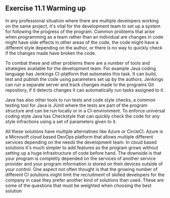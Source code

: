 ## Exercise 11.1 Warming up

In any professional situation where there are multiple developers working on the same project, it's vital for the development team to set up a system for following the progress of the program.
Common problems that arise when programming as a team rather than an individual are changes in code might have side effects in other areas of the code, the code might have a different style depending on the author, or there is no way to quickly check if the changes made have broken the code.

To combat these and other problems there are a number of tools and strategies available for the development team. For example Java coding language has Jenkings CI-platform that automates this task. It can build, test and publish the code using parameters set up by the authors. Jenkings can run a separate server and track changes made to the programs Git repository, if it detects changes it can automatically run tasks assigned to it. 

Java has also other tools to run tests and code style checks, a common testing tool for Java is JUnit where the tests are part of the program structure and can be run locally or in a CI-environment. To enforce universal coding style Java has Checkstyle that can quickly check the code for any style infractions using a set of parameters given to it.

All these solutions have multiple alternatives like Azure or CircleCI. Azure is a Microsoft cloud based DevOps platform that allows multiple different services depending on the needs the development team. In cloud based solutions it's much simpler to add features as the program grows without setting up a huge infrastructure of code before hand. The downside is that your program is completly depended on the services of another service provider and your program information is stored on their devices outside of your control. One aspect not often thought is that the growing number of different CI solutions might limit the recruitment of skilled developers for the company in case they prefer another kind of solutions than used. These are some of the questions that must be weighted when choosing the best solution